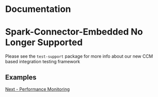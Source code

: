 # Documentation

# Spark-Connector-Embedded No Longer Supported

Please see the `test-support` package for more info about our new CCM based integration testing framework
    
## Examples

[Next - Performance Monitoring](11_metrics.md)
